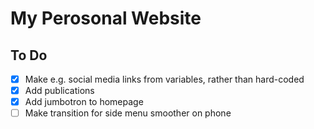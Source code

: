 # My Perosonal Website

## To Do
- [x] Make e.g. social media links from variables, rather than hard-coded
- [x] Add publications
- [x] Add jumbotron to homepage
- [ ] Make transition for side menu smoother on phone